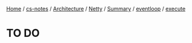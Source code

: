 [Home](https://mengxianbin.github.io) /
[cs-notes](https://mengxianbin.github.io/cs-notes/site) /
[Architecture](https://mengxianbin.github.io/cs-notes/site/Architecture) /
[Netty](https://mengxianbin.github.io/cs-notes/site/Architecture/Netty) /
[Summary](https://mengxianbin.github.io/cs-notes/site/Architecture/Netty/Summary) /
[eventloop](https://mengxianbin.github.io/cs-notes/site/Architecture/Netty/Summary/eventloop) /
[execute](https://mengxianbin.github.io/cs-notes/site/Architecture/Netty/Summary/eventloop/execute)

# TO DO
